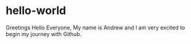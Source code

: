 # hello-world
Greetings
Hello Everyone,
My name is Andrew and I am very excited to begin my journey with Github.

